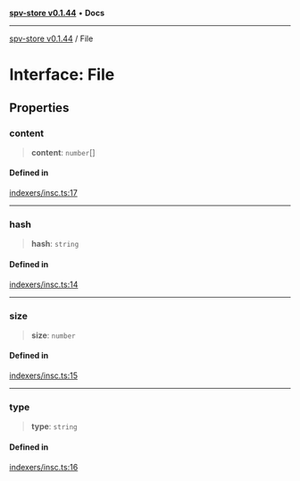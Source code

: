 [**spv-store v0.1.44**](../README.md) • **Docs**

***

[spv-store v0.1.44](../globals.md) / File

# Interface: File

## Properties

### content

> **content**: `number`[]

#### Defined in

[indexers/insc.ts:17](https://github.com/bitcoin-sv/spv-store/blob/e3a78734f6050d5b58a2dfc50b2ef9975d4564de/src/indexers/insc.ts#L17)

***

### hash

> **hash**: `string`

#### Defined in

[indexers/insc.ts:14](https://github.com/bitcoin-sv/spv-store/blob/e3a78734f6050d5b58a2dfc50b2ef9975d4564de/src/indexers/insc.ts#L14)

***

### size

> **size**: `number`

#### Defined in

[indexers/insc.ts:15](https://github.com/bitcoin-sv/spv-store/blob/e3a78734f6050d5b58a2dfc50b2ef9975d4564de/src/indexers/insc.ts#L15)

***

### type

> **type**: `string`

#### Defined in

[indexers/insc.ts:16](https://github.com/bitcoin-sv/spv-store/blob/e3a78734f6050d5b58a2dfc50b2ef9975d4564de/src/indexers/insc.ts#L16)

